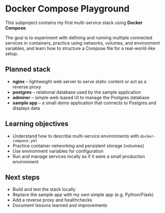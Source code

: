 # Docker Compose Playground

This subproject contains my first multi-service stack using **Docker Compose**.

The goal is to experiment with defining and running multiple connected services in containers, 
practice using networks, volumes, and environment variables, and learn how to structure 
a Compose file for a real-world-like setup.

## Planned stack

- **nginx** – lightweight web server to serve static content or act as a reverse proxy  
- **postgres** – relational database used by the sample application  
- **adminer** – simple web-based UI to manage the Postgres database  
- **sample app** – a small demo application that connects to Postgres and displays data  

## Learning objectives

- Understand how to describe multi-service environments with `docker-compose.yml`  
- Practice container networking and persistent storage (volumes)  
- Use environment variables for configuration  
- Run and manage services locally as if it were a small production environment  

## Next steps

- Build and test the stack locally  
- Replace the sample app with my own simple app (e.g. Python/Flask)  
- Add a reverse proxy and healthchecks  
- Document lessons learned and improvements  
